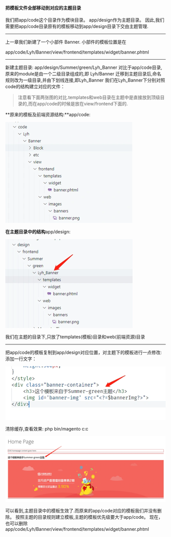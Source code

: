 #### 把模板文件全部移动到对应的主题目录

我们把app/code这个目录作为模块目录。
app/design作为主题目录。
因此,我们需要把app/code目录原有的模板移动到app/design目录下交由主题管理.

------

上一章我们新建了一个小部件 Banner.
小部件的模板位置是在

app/code/Lyh/Banner/view/frontend/templates/widget/banner.phtml

------

新建主题目录:
app/design/Summer/green/Lyh_Banner
对比于app/code目录, 原来的module是由一个二级目录组成的,即 Lyh/Banner
迁移到主题目录后,命名规则改为一级目录,并由下划线连接,即Lyh_Banner
我们在Lyh_Banner下分别对照code的结构建立对应的文件：

> 注意看下面两张图的对比.templates和web目录在主题中是直接放到顶级目录的,而在app/code的时候是放在view/frontend下面的.

**原来的模板及前端资源结构:**app/code:

![](images/9.webp)

 **在主题目录中的结构**app/design: 

![](images/10.webp)

我们在主题的目录下,只放了templates(模板)目录和web(前端资源)目录

------

把app/code的模板复制到app/design对应位置，对主题下的模板进行一点修改:添加一行文字：

![](images/11.webp)

 清除缓存,查看效果: php bin/magento c:c 

<img src="images/12.webp" style="zoom:50%;" />

可以看到,主题目录中的模板生效了.而原来的app/code对应的模板我们并没有删除。
按照主题的目录规则建立模板,主题的模板优先级要大于app/code。
现在，也可以删除app/code/Lyh/Banner/view/frontend/templates/widget/banner.phtml 